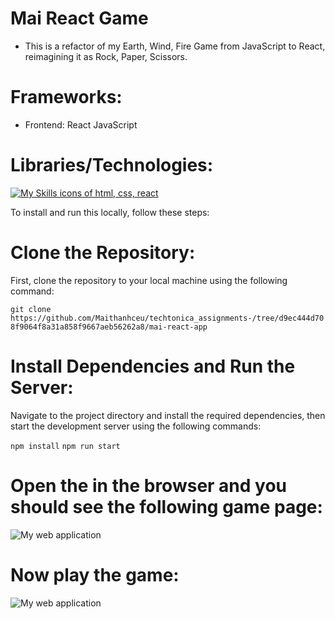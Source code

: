 # Mai React Game  
- This is a refactor of my Earth, Wind, Fire Game from JavaScript to React, reimagining it as Rock, Paper, Scissors.

# Frameworks: 
- Frontend: React JavaScript 

# Libraries/Technologies: 

[![My Skills icons of html, css, react](https://skillicons.dev/icons?i=js,html,css,react)](https://skillicons.dev)

To install and run this locally, follow these steps:

# Clone the Repository: 
First, clone the repository to your local machine using the following command: 

`git clone https://github.com/Maithanhceu/techtonica_assignments-/tree/d9ec444d708f9064f8a31a858f9667aeb56262a8/mai-react-app`


# Install Dependencies and Run the Server:
Navigate to the project directory and install the required dependencies, then start the development server using the following commands:

`npm install`
`npm run start`

# Open the  in the browser and you should see the following game page: 
![My web application](https://media.giphy.com/media/4lmwrNSsV5bxbgcbeI/giphy.gif)

# Now play the game: 
![My web application](https://media.giphy.com/media/NBWO6WHTmdMgpIaL6t/giphy.gif)




